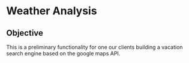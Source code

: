 # Weather Analysis

## Objective
This is a preliminary functionality for one our clients building a vacation search engine based on the google maps API. 
